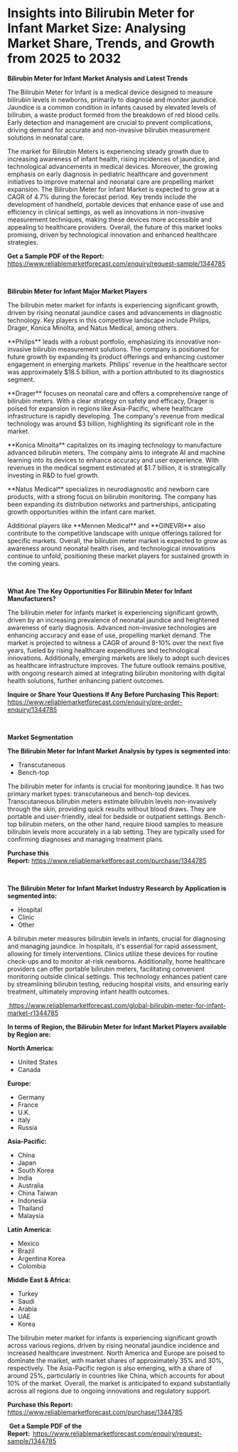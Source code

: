 <p><h1>Insights into Bilirubin Meter for Infant Market Size: Analysing Market Share, Trends, and Growth from 2025 to 2032</h1></p><p><strong>Bilirubin Meter for Infant Market Analysis and Latest Trends</strong></p>
<p><p>The Bilirubin Meter for Infant is a medical device designed to measure bilirubin levels in newborns, primarily to diagnose and monitor jaundice. Jaundice is a common condition in infants caused by elevated levels of bilirubin, a waste product formed from the breakdown of red blood cells. Early detection and management are crucial to prevent complications, driving demand for accurate and non-invasive bilirubin measurement solutions in neonatal care.</p><p>The market for Bilirubin Meters is experiencing steady growth due to increasing awareness of infant health, rising incidences of jaundice, and technological advancements in medical devices. Moreover, the growing emphasis on early diagnosis in pediatric healthcare and government initiatives to improve maternal and neonatal care are propelling market expansion. The Bilirubin Meter for Infant Market is expected to grow at a CAGR of 4.7% during the forecast period. Key trends include the development of handheld, portable devices that enhance ease of use and efficiency in clinical settings, as well as innovations in non-invasive measurement techniques, making these devices more accessible and appealing to healthcare providers. Overall, the future of this market looks promising, driven by technological innovation and enhanced healthcare strategies.</p></p>
<p><strong>Get a Sample PDF of the Report:&nbsp;</strong> <a href="https://www.reliablemarketforecast.com/enquiry/request-sample/1344785?utm_campaign=3544&utm_medium=2&utm_source=Github&utm_content=ia&utm_term=16042025&utm_id=bilirubin-meter-for-infant">https://www.reliablemarketforecast.com/enquiry/request-sample/1344785</a></p>
<p>&nbsp;</p>
<p><strong>Bilirubin Meter for Infant Major Market Players</strong></p>
<p><p>The bilirubin meter market for infants is experiencing significant growth, driven by rising neonatal jaundice cases and advancements in diagnostic technology. Key players in this competitive landscape include Philips, Drager, Konica Minolta, and Natus Medical, among others.</p><p>**Philips** leads with a robust portfolio, emphasizing its innovative non-invasive bilirubin measurement solutions. The company is positioned for future growth by expanding its product offerings and enhancing customer engagement in emerging markets. Philips' revenue in the healthcare sector was approximately $18.5 billion, with a portion attributed to its diagnostics segment.</p><p>**Drager** focuses on neonatal care and offers a comprehensive range of bilirubin meters. With a clear strategy on safety and efficacy, Drager is poised for expansion in regions like Asia-Pacific, where healthcare infrastructure is rapidly developing. The company's revenue from medical technology was around $3 billion, highlighting its significant role in the market.</p><p>**Konica Minolta** capitalizes on its imaging technology to manufacture advanced bilirubin meters. The company aims to integrate AI and machine learning into its devices to enhance accuracy and user experience. With revenues in the medical segment estimated at $1.7 billion, it is strategically investing in R&D to fuel growth.</p><p>**Natus Medical** specializes in neurodiagnostic and newborn care products, with a strong focus on bilirubin monitoring. The company has been expanding its distribution networks and partnerships, anticipating growth opportunities within the infant care market.</p><p>Additional players like **Mennen Medical** and **GINEVRI** also contribute to the competitive landscape with unique offerings tailored for specific markets. Overall, the bilirubin meter market is expected to grow as awareness around neonatal health rises, and technological innovations continue to unfold, positioning these market players for sustained growth in the coming years.</p></p>
<p>&nbsp;</p>
<p><strong>What Are The Key Opportunities For Bilirubin Meter for Infant Manufacturers?</strong></p>
<p><p>The bilirubin meter for infants market is experiencing significant growth, driven by an increasing prevalence of neonatal jaundice and heightened awareness of early diagnosis. Advanced non-invasive technologies are enhancing accuracy and ease of use, propelling market demand. The market is projected to witness a CAGR of around 8-10% over the next five years, fueled by rising healthcare expenditures and technological innovations. Additionally, emerging markets are likely to adopt such devices as healthcare infrastructure improves. The future outlook remains positive, with ongoing research aimed at integrating bilirubin monitoring with digital health solutions, further enhancing patient outcomes.</p></p>
<p><strong>Inquire or Share Your Questions If Any Before Purchasing This Report:</strong> <a href="https://www.reliablemarketforecast.com/enquiry/pre-order-enquiry/1344785?utm_campaign=3544&utm_medium=2&utm_source=Github&utm_content=ia&utm_term=16042025&utm_id=bilirubin-meter-for-infant">https://www.reliablemarketforecast.com/enquiry/pre-order-enquiry/1344785</a></p>
<p>&nbsp;</p>
<p><strong>Market Segmentation</strong></p>
<p><strong>The Bilirubin Meter for Infant Market Analysis by types is segmented into:</strong></p>
<p><ul><li>Transcutaneous</li><li>Bench-top</li></ul></p>
<p><p>The bilirubin meter for infants is crucial for monitoring jaundice. It has two primary market types: transcutaneous and bench-top devices. Transcutaneous bilirubin meters estimate bilirubin levels non-invasively through the skin, providing quick results without blood draws. They are portable and user-friendly, ideal for bedside or outpatient settings. Bench-top bilirubin meters, on the other hand, require blood samples to measure bilirubin levels more accurately in a lab setting. They are typically used for confirming diagnoses and managing treatment plans.</p></p>
<p><strong>Purchase this Report:&nbsp;</strong><a href="https://www.reliablemarketforecast.com/purchase/1344785?utm_campaign=3544&utm_medium=2&utm_source=Github&utm_content=ia&utm_term=16042025&utm_id=bilirubin-meter-for-infant">https://www.reliablemarketforecast.com/purchase/1344785</a></p>
<p>&nbsp;</p>
<p><strong>The Bilirubin Meter for Infant Market Industry Research by Application is segmented into:</strong></p>
<p><ul><li>Hospital</li><li>Clinic</li><li>Other</li></ul></p>
<p><p>A bilirubin meter measures bilirubin levels in infants, crucial for diagnosing and managing jaundice. In hospitals, it's essential for rapid assessment, allowing for timely interventions. Clinics utilize these devices for routine check-ups and to monitor at-risk newborns. Additionally, home healthcare providers can offer portable bilirubin meters, facilitating convenient monitoring outside clinical settings. This technology enhances patient care by streamlining bilirubin testing, reducing hospital visits, and ensuring early treatment, ultimately improving infant health outcomes.</p></p>
<p><a href="https://www.reliablemarketforecast.com/global-bilirubin-meter-for-infant-market-r1344785?utm_campaign=3544&utm_medium=2&utm_source=Github&utm_content=ia&utm_term=16042025&utm_id=bilirubin-meter-for-infant">&nbsp;https://www.reliablemarketforecast.com/global-bilirubin-meter-for-infant-market-r1344785</a></p>
<p><strong>In terms of Region, the Bilirubin Meter for Infant Market Players available by Region are:</strong></p>
<p>
    <p> <strong> North America: </strong>
        <ul>
            <li>United States</li>
            <li>Canada</li>
        </ul>
        </p> 
    <p> <strong> Europe: </strong>
        <ul>
            <li>Germany</li>
            <li>France</li>
            <li>U.K.</li>
            <li>Italy</li>
            <li>Russia</li>
        </ul>
        </p> 
    <p> <strong> Asia-Pacific: </strong>
        <ul>
            <li>China</li>
            <li>Japan</li>
            <li>South Korea</li>
            <li>India</li>
            <li>Australia</li>
            <li>China Taiwan</li>
            <li>Indonesia</li>
            <li>Thailand</li>
            <li>Malaysia</li>
        </ul>
        </p> 
    <p> <strong> Latin America: </strong>
        <ul>
            <li>Mexico</li>
            <li>Brazil</li>
            <li>Argentina Korea</li>
            <li>Colombia</li>
        </ul>
        </p> 
    <p> <strong> Middle East & Africa: </strong>
        <ul>
            <li>Turkey</li>
            <li>Saudi</li>
            <li>Arabia</li>
            <li>UAE</li>
            <li>Korea</li>
        </ul>
    </p>
    </p>
<p><p>The bilirubin meter market for infants is experiencing significant growth across various regions, driven by rising neonatal jaundice incidence and increased healthcare investment. North America and Europe are poised to dominate the market, with market shares of approximately 35% and 30%, respectively. The Asia-Pacific region is also emerging, with a share of around 25%, particularly in countries like China, which accounts for about 10% of the market. Overall, the market is anticipated to expand substantially across all regions due to ongoing innovations and regulatory support.</p></p>
<p><strong>Purchase this Report: </strong><a href="https://www.reliablemarketforecast.com/purchase/1344785?utm_campaign=3544&utm_medium=2&utm_source=Github&utm_content=ia&utm_term=16042025&utm_id=bilirubin-meter-for-infant">https://www.reliablemarketforecast.com/purchase/1344785</a></p>
<p>&nbsp;<strong>Get a Sample PDF of the Report:&nbsp;&nbsp;</strong><a href="https://www.reliablemarketforecast.com/enquiry/request-sample/1344785?utm_campaign=3544&utm_medium=2&utm_source=Github&utm_content=ia&utm_term=16042025&utm_id=bilirubin-meter-for-infant">https://www.reliablemarketforecast.com/enquiry/request-sample/1344785</a></p>
<p><strong></strong></p>
<p><p></p><p></p><p></p></p>